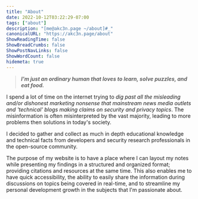 ```yaml
---
title: "About"
date: 2022-10-12T03:22:29-07:00
tags: ["about"]
description: "[me@akc3n.page ~/about]#_"
canonicalURL: "https://akc3n.page/about"
ShowReadingTime: false
ShowBreadCrumbs: false
ShowPostNavLinks: false
ShowWordCount: false
hidemeta: true
---
```


> _**I'm just an ordinary human that loves to learn, solve puzzles, and eat food.**_   

I spend a lot of time on the internet trying to *dig past all the misleading and/or dishonest marketing nonsense that mainstream news media outlets and 'technical' blogs making claims on security and privacy topics*. The misinformation is often misinterpreted by the vast majority, leading to more problems then solutions in today's society.

I decided to gather and collect as much in depth educational knowledge and technical facts from developers and security research professionals in the open-source community.   

The purpose of my website is to have a place where I can layout my notes while presenting my findings in a structured and organized format; providing citations and resources at the same time. This also enables me to have quick accessibility, the ability to easily share the information during discussions on topics being covered in real-time, and to streamline my personal development growth in the subjects that I'm passionate about.

